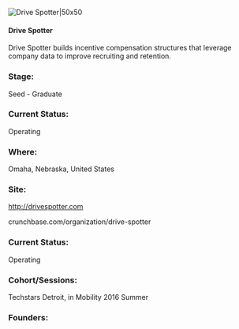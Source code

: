 

![Drive Spotter|50x50](https://apimg.techstars.com/connect/images/image_files/5797c061a93e9f9040000002/original/DriveSpotter-Icon-Color_4X-jedc.png)

#### Drive Spotter
Drive Spotter builds incentive compensation structures that leverage company data to improve recruiting and retention.

### Stage: 
Seed - Graduate 

### Current Status: 
Operating

### Where:
Omaha, Nebraska, United States

### Site:
http://drivespotter.com



crunchbase.com/organization/drive-spotter

### Current Status: 
Operating

### Cohort/Sessions: 
Techstars Detroit, in Mobility 2016 Summer

### Founders: 


